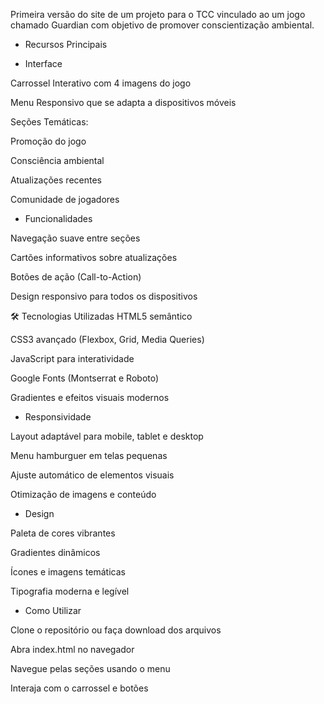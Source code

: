Primeira versão do site de um projeto para o TCC vinculado ao um jogo chamado Guardian com objetivo de promover conscientização ambiental.

- Recursos Principais

- Interface

Carrossel Interativo com 4 imagens do jogo

Menu Responsivo que se adapta a dispositivos móveis

Seções Temáticas:

Promoção do jogo

Consciência ambiental

Atualizações recentes

Comunidade de jogadores

- Funcionalidades

Navegação suave entre seções

Cartões informativos sobre atualizações

Botões de ação (Call-to-Action)

Design responsivo para todos os dispositivos

🛠️ Tecnologias Utilizadas
HTML5 semântico

CSS3 avançado (Flexbox, Grid, Media Queries)

JavaScript para interatividade

Google Fonts (Montserrat e Roboto)

Gradientes e efeitos visuais modernos

- Responsividade
  
Layout adaptável para mobile, tablet e desktop

Menu hamburguer em telas pequenas

Ajuste automático de elementos visuais

Otimização de imagens e conteúdo

- Design

Paleta de cores vibrantes

Gradientes dinâmicos

Ícones e imagens temáticas

Tipografia moderna e legível

- Como Utilizar

Clone o repositório ou faça download dos arquivos

Abra index.html no navegador

Navegue pelas seções usando o menu

Interaja com o carrossel e botões
 
 
